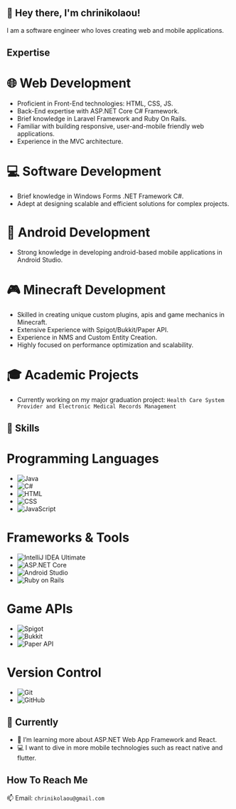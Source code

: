## 👋 Hey there, I'm chrinikolaou!

I am a software engineer who loves creating web and mobile applications.

## Expertise

# 🌐 Web Development
* Proficient in Front-End technologies: HTML, CSS, JS.
* Back-End expertise with ASP.NET Core C# Framework.
* Brief knowledge in Laravel Framework and Ruby On Rails.
* Familiar with building responsive, user-and-mobile friendly web applications.
* Experience in the MVC architecture.

# 💻 Software Development
* Brief knowledge in Windows Forms .NET Framework C#.
* Adept at designing scalable and efficient solutions for complex projects.

# 📱 Android Development
* Strong knowledge in developing android-based mobile applications in Android Studio.

# 🎮 Minecraft Development
* Skilled in creating unique custom plugins, apis and game mechanics in Minecraft.
* Extensive Experience with Spigot/Bukkit/Paper API.
* Experience in NMS and Custom Entity Creation.
* Highly focused on performance optimization and scalability.

# 🎓 Academic Projects
* Currently working on my major graduation project: `Health Care System Provider and Electronic Medical Records Management`


## 🔧 Skills

# **Programming Languages**
* ![Java](https://img.shields.io/badge/Java-%23ED8B00.svg?style=flat-square&logo=java&logoColor=white)  
* ![C#](https://img.shields.io/badge/C%23-%23239120.svg?style=flat-square&logo=c-sharp&logoColor=white)
* ![HTML](https://img.shields.io/badge/HTML-%23E34F26.svg?style=flat-square&logo=html5&logoColor=white)  
* ![CSS](https://img.shields.io/badge/CSS-%231572B6.svg?style=flat-square&logo=css3&logoColor=white)  
* ![JavaScript](https://img.shields.io/badge/JavaScript-%23F7DF1E.svg?style=flat-square&logo=javascript&logoColor=black)

# **Frameworks & Tools**  
* ![IntelliJ IDEA Ultimate](https://img.shields.io/badge/IntelliJ%20IDEA%20Ultimate-%23000000.svg?style=flat-square&logo=intellij-idea&logoColor=white) 
* ![ASP.NET Core](https://img.shields.io/badge/ASP.NET-%235C2D91.svg?style=flat-square&logo=.net&logoColor=white)
* ![Android Studio](https://img.shields.io/badge/Android%20Studio-%233DDC84.svg?style=flat-square&logo=android-studio&logoColor=white)  
* ![Ruby on Rails](https://img.shields.io/badge/Ruby%20on%20Rails-%23CC0000.svg?style=flat-square&logo=ruby-on-rails&logoColor=white)  

# **Game APIs**  
* ![Spigot](https://img.shields.io/badge/Spigot-%23FFAB19.svg?style=flat-square&logo=minecraft&logoColor=black)  
* ![Bukkit](https://img.shields.io/badge/Bukkit-%23FFAB19.svg?style=flat-square&logo=minecraft&logoColor=black)  
* ![Paper API](https://img.shields.io/badge/Paper%20API-%23FFAB19.svg?style=flat-square&logo=minecraft&logoColor=black)
 
# **Version Control**  
* ![Git](https://img.shields.io/badge/Git-%23F05033.svg?style=flat-square&logo=git&logoColor=white)  
* ![GitHub](https://img.shields.io/badge/GitHub-%23181717.svg?style=flat-square&logo=github&logoColor=white)  

## 📕 Currently

* 🔬 I’m learning more about ASP.NET Web App Framework and React.
* 💻 I want to dive in more mobile technologies such as react native and flutter.

## How To Reach Me
 📫 Email: `chrinikolaou@gmail.com`
